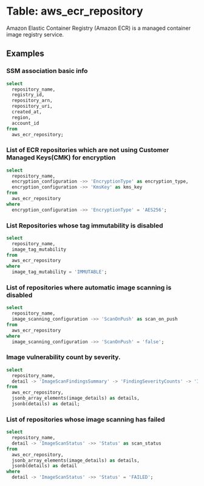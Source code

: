 # Table: aws_ecr_repository

Amazon Elastic Container Registry (Amazon ECR) is a managed container image registry service.

## Examples

### SSM association basic info

```sql
select
  repository_name,
  registry_id,
  repository_arn,
  repository_uri,
  created_at,
  region,
  account_id
from
  aws_ecr_repository;
```


### List of ECR repositories which are not using Customer Managed Keys(CMK) for encryption

```sql
select
  repository_name,
  encryption_configuration ->> 'EncryptionType' as encryption_type,
  encryption_configuration ->> 'KmsKey' as kms_key
from
  aws_ecr_repository
where
  encryption_configuration ->> 'EncryptionType' = 'AES256';
```


### List Repositories whose tag immutability is disabled

```sql
select
  repository_name,
  image_tag_mutability
from
  aws_ecr_repository
where
  image_tag_mutability = 'IMMUTABLE';
```


### List of repositories where automatic image scanning is disabled

```sql
select
  repository_name,
  image_scanning_configuration ->> 'ScanOnPush' as scan_on_push
from
  aws_ecr_repository
where
  image_scanning_configuration ->> 'ScanOnPush' = 'false';
```


### Image vulnerability count by severity. 

```sql
select
  repository_name,
  detail -> 'ImageScanFindingsSummary' -> 'FindingSeverityCounts' -> 'INFORMATIONAL' as severity_counts
from
  aws_ecr_repository,
  jsonb_array_elements(image_details) as details,
  jsonb(details) as detail;
```


### List of repositories whose image scanning has failed

```sql
select
  repository_name,
  detail -> 'ImageScanStatus' ->> 'Status' as scan_status
from
  aws_ecr_repository,
  jsonb_array_elements(image_details) as details,
  jsonb(details) as detail
where
  detail -> 'ImageScanStatus' ->> 'Status' = 'FAILED';
```